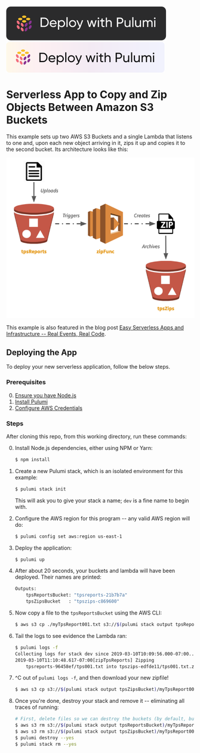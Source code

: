 [![Deploy](../.buttons/deploy-with-pulumi-dark.svg)](https://app.pulumi.com/new?template=https://github.com/pulumi/examples/blob/master/aws-ts-s3-lambda-copyzip/README.md#gh-light-mode-only)
[![Deploy](../.buttons/deploy-with-pulumi-light.svg)](https://app.pulumi.com/new?template=https://github.com/pulumi/examples/blob/master/aws-ts-s3-lambda-copyzip/README.md#gh-dark-mode-only)

# Serverless App to Copy and Zip Objects Between Amazon S3 Buckets

This example sets up two AWS S3 Buckets and a single Lambda that listens to one and, upon each new
object arriving in it, zips it up and copies it to the second bucket. Its architecture looks like this:

![Architecture](./arch.png)

This example is also featured in the blog post [Easy Serverless Apps and Infrastructure --
Real Events, Real Code](https://www.pulumi.com/blog/easy-serverless-apps-and-infrastructure-real-events-real-code/).

## Deploying the App

To deploy your new serverless application, follow the below steps.

### Prerequisites

0. [Ensure you have Node.js](https://nodejs.org/en/download/)
1. [Install Pulumi](https://www.pulumi.com/docs/get-started/install/)
2. [Configure AWS Credentials](https://www.pulumi.com/docs/intro/cloud-providers/aws/setup/)

### Steps

After cloning this repo, from this working directory, run these commands:

0. Install Node.js dependencies, either using NPM or Yarn:

    ```bash
    $ npm install
    ```

1. Create a new Pulumi stack, which is an isolated environment for this example:

    ```bash
    $ pulumi stack init
    ```

   This will ask you to give your stack a name; `dev` is a fine name to begin with.

2. Configure the AWS region for this program -- any valid AWS region will do:

    ```bash
    $ pulumi config set aws:region us-east-1
    ```

3. Deploy the application:

    ```bash
    $ pulumi up
    ```

4. After about 20 seconds, your buckets and lambda will have been deployed. Their names are printed:

    ```bash
    Outputs:
        tpsReportsBucket: "tpsreports-21b7b7a"
        tpsZipsBucket   : "tpszips-c869600"
    ```

5. Now copy a file to the `tpsReportsBucket` using the AWS CLI:

    ```bash
    $ aws s3 cp ./myTpsReport001.txt s3://$(pulumi stack output tpsReportsBucket)
    ```

6. Tail the logs to see evidence the Lambda ran:

    ```bash
    $ pulumi logs -f
    Collecting logs for stack dev since 2019-03-10T10:09:56.000-07:00...
    2019-03-10T11:10:48.617-07:00[zipTpsReports] Zipping
        tpsreports-96458ef/tps001.txt into tpszips-edfde11/tps001.txt.zip
    ```

7. ^C out of `pulumi logs -f`, and then download your new zipfile!

    ```bash
    $ aws s3 cp s3://$(pulumi stack output tpsZipsBucket)/myTpsReport001.txt.zip .
    ```

7. Once you're done, destroy your stack and remove it -- eliminating all traces of running:

    ```bash
    # First, delete files so we can destroy the buckets (by default, bucket content isn't auto-deleted):
    $ aws s3 rm s3://$(pulumi stack output tpsReportsBucket)/myTpsReport001.txt
    $ aws s3 rm s3://$(pulumi stack output tpsZipsBucket)/myTpsReport001.txt.zip
    $ pulumi destroy --yes
    $ pulumi stack rm --yes
    ```

